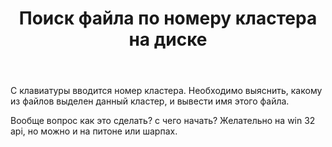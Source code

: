 ﻿---
title: "Поиск файла по номеру кластера на диске"
se.owner.user_id: 276750
se.owner.display_name: "марк"
se.owner.link: "https://ru.stackoverflow.com/users/276750/%d0%bc%d0%b0%d1%80%d0%ba"
se.link: "https://ru.stackoverflow.com/questions/753833/%d0%9f%d0%be%d0%b8%d1%81%d0%ba-%d1%84%d0%b0%d0%b9%d0%bb%d0%b0-%d0%bf%d0%be-%d0%bd%d0%be%d0%bc%d0%b5%d1%80%d1%83-%d0%ba%d0%bb%d0%b0%d1%81%d1%82%d0%b5%d1%80%d0%b0-%d0%bd%d0%b0-%d0%b4%d0%b8%d1%81%d0%ba%d0%b5"
se.question_id: 753833
se.post_type: question
se.score: 2
---
<p>С клавиатуры вводится номер кластера. Необходимо выяснить, какому из файлов выделен данный кластер, и вывести имя этого файла.</p>

<p>Вообще вопрос как это сделать? с чего начать? Желательно на win 32 api, но можно и на питоне или шарпах.</p>
